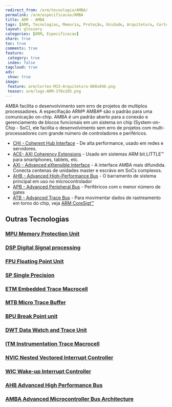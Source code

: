 ```yaml
---
redirect_from: /arm/tecnologia/AMBA/
permalink: /arm/especificacao/AMBA
title: ARM - AMBA
tags: [ARM, Tecnologias, Memoria, Proteção, Unidade, Arquitetura, Cortex-A, Cortex-R, Cortex-M]
layout: glossary
categories: [ARM, Especificacao]
share: true  
toc: true
comments: true
feature:
 category: true
 index: false
tagcloud: true
ads:
 show: true
image:
 feature: arm/Cortex-M33-Arquitetura-800x846.png
 teaser: arm/logo-ARM-370x205.png
---
```


AMBA facilita o desenvolvimento sem erro de projetos de multiplos processadores.
A especifiação ARM® AMBA® são o padrão para uma comunicação on-chip. AMBA é um 
padrão aberto para a conexão e gerenciamento de blocos funcionais em um sistema 
on chip (System-on-Chip - SoC), ele facilita o desenvolvimento sem erro de projetos
com multi-processadores com grande número de controladores e periféricos.

 * [CHI - Coherent Hub Interface](/arm/tecnologia/CHI) - De alta performance, 
   usado em redes e servidores.
 * [ACE- AXI Coherency Extensions](/arm/tecnologia/ACE) - Usado em sistemas 
   ARM bit.LITTLE™ para smartphones, tablets, etc.
 * [AXI - Advanced eXtensible Interface](/arm/tecnologia/AXI) - A interface AMBA 
   mais difundida. Conecta centenas de unidades master e escrávo em SoCs complexos.
 * [AHB - Advanced High-Performance Bus](/arm/tecnologia/AHB) - O barramento de 
   sistema principal em uso no microcontrolador
 * [APB - Advanced Peripheral Bus](/arm/tecnologia/APB) - Periféricos com o menor 
   número de gates
 * [ATB - Advanced Trace Bus](/arm/tecnologia/ATB) - Para movimentar dados de 
   rastreamento em torno do chip, veja [ARM CoreSigt™](/arm/tecnologia/CoreSight)

## Outras Tecnologias

### [MPU Memory Protection Unit](/arm/tecnologias/MPU)
### [DSP Digital Signal processing](/arm/tecnologias/DSP)
### [FPU Floating Point Unit](/arm/tecnologias/FPU)
### [SP Single Precision](/arm/tecnologias/SP)
### [ETM Embedded Trace Macrocell](/arm/tecnologias/ETM)
### [MTB Micro Trace Buffer](/arm/tecnologias/MTB)
### [BPU Break Point unit](/arm/tecnologias/BPU)
### [DWT Data Watch and Trace Unit](/arm/tecnologias/DWT)
### [ITM Instrumentation Trace Macrocell](/arm/tecnologias/ITM)
### [NVIC Nested Vectored Interrupt Controller](/arm/tecnologias/NVIC)
### [WIC Wake-up Interrupt Controller](/arm/tecnologias/WIC)
### [AHB Advanced High Performance Bus](/arm/tecnologias/AHB)
### [AMBA Advanced Microcontroller Bus Architecture](/arm/tecnologias/AMBA)


